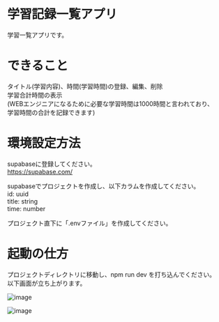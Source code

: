 # 学習記録一覧アプリ
学習一覧アプリです。

# できること
タイトル(学習内容)、時間(学習時間)の登録、編集、削除  
学習合計時間の表示  
(WEBエンジニアになるために必要な学習時間は1000時間と言われており、  
学習時間の合計を記録できます)

# 環境設定方法
supabaseに登録してください。  
https://supabase.com/

supabaseでプロジェクトを作成し、以下カラムを作成してください。  
id: uuid  
title: string  
time: number  

プロジェクト直下に「.envファイル」を作成してください。  
<!-- .envに、VITE_SUPABASE_URL、VITE_SUPABASE_ANON_KEYを設定してください。   -->

# 起動の仕方
プロジェクトディレクトリに移動し、npm run dev を打ち込んでください。  
以下画面が立ち上がります。  

![image](https://github.com/user-attachments/assets/61ac3072-ecb5-488c-a68a-4391eb5f1ed6)

![image](https://github.com/user-attachments/assets/95626a5d-da80-4793-b171-40567cfc8362)
